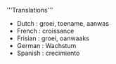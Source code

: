 '''Translations'''

* Dutch : groei, toename, aanwas
* French : croissance
* Frisian : groei, oanwaaks
* German : Wachstum
* Spanish : crecimiento